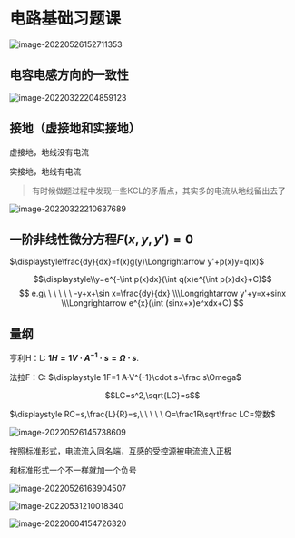 # 电路基础习题课

![image-20220526152711353](D:\lcf\Pictures\markdown\电路基础习题课\image-20220526152711353.png)

##  电容电感方向的一致性

![image-20220322204859123](C:\Users\lcf\AppData\Roaming\Typora\typora-user-images\image-20220322204859123.png)

## 接地（虚接地和实接地）

虚接地，地线没有电流

实接地，地线有电流

> 有时候做题过程中发现一些KCL的矛盾点，其实多的电流从地线留出去了

![image-20220322210637689](C:\Users\lcf\AppData\Roaming\Typora\typora-user-images\image-20220322210637689.png)

## 一阶非线性微分方程$F(x,y,y')=0$

$\displaystyle\frac{dy}{dx}=f(x)g(y)\Longrightarrow y'+p(x)y=q(x)$

$$\displaystyle\\y=e^{-\int p(x)dx}(\int q(x)e^{\int p(x)dx}+C)$$
$$
e.g\ \ \ \ \ \
-y+x+\sin x=\frac{dy}{dx}
\\\Longrightarrow
y'+y=x+sinx
\\\Longrightarrow e^{x}(\int (sinx+x)e^xdx+C)
$$



 



## 量纲

亨利H：L: **$1H=1V·A^{-1}·s=\Omega\cdot s$**.

法拉F：C:  $\displaystyle 1F=1 A·V^{-1}\cdot s=\frac s\Omega$

$$LC=s^2,\sqrt{LC}=s$$

$\displaystyle RC=s,\frac{L}{R}=s,\ \ \ \ \ Q=\frac1R\sqrt\frac LC=常数$

![image-20220526145738609](D:\lcf\Pictures\markdown\电路基础习题课\image-20220526145738609.png)

按照标准形式，电流流入同名端，互感的受控源被电流流入正极

和标准形式一个不一样就加一个负号

![image-20220526163904507](D:\lcf\Pictures\markdown\电路基础习题课\image-20220526163904507.png)

![image-20220531210018340](D:\lcf\Pictures\markdown\电路基础习题课\image-20220531210018340.png)

![image-20220604154726320](D:\lcf\Pictures\markdown\电路基础习题课\image-20220604154726320.png)
